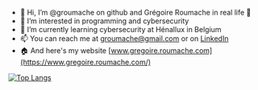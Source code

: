 - 👋 Hi, I’m @groumache on github and Grégoire Roumache in real life 🙂
- 👀 I’m interested in programming and cybersecurity
- 🌱 I’m currently learning cybersecurity at Hénallux in Belgium
- 📫 You can reach me at groumache@gmail.com or on [LinkedIn](https://www.linkedin.com/in/gr%C3%A9goire-roumache-6162651b9/)
- 🏠 And here's my website [www.gregoire.roumache.com](https://www.gregoire.roumache.com/)

 [![Top Langs](https://github-readme-stats.vercel.app/api/top-langs/?username=groumache&hide=tex&layout=compact&color=black)](https://github.com/anuraghazra/github-readme-stats)

<!---
groumache/groumache is a ✨ special ✨ repository because its `README.md` (this file) appears on your GitHub profile.
You can click the Preview link to take a look at your changes.
--->
